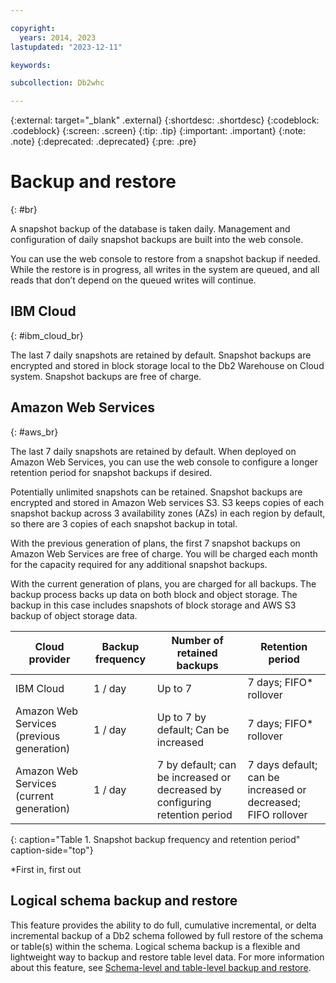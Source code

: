 ```yaml
---

copyright:
  years: 2014, 2023
lastupdated: "2023-12-11"

keywords:

subcollection: Db2whc

---
```


<!-- Attribute definitions --> 
{:external: target="_blank" .external}
{:shortdesc: .shortdesc}
{:codeblock: .codeblock}
{:screen: .screen}
{:tip: .tip}
{:important: .important}
{:note: .note}
{:deprecated: .deprecated}
{:pre: .pre}

# Backup and restore
{: #br}

A snapshot backup of the database is taken daily. Management and configuration of daily snapshot backups are built into the web console. 

You can use the web console to restore from a snapshot backup if needed. While the restore is in progress, all writes in the system are queued, and all reads that don’t depend on the queued writes will continue. 

<!--| Plan              | Backup frequency | Number of retained backups | Backup retention period   | Self service |
|-------------------|------------------|----------------------------|---------------------------|--------------|
| MPP               | 1 / day          | 2                          | 2 days; FIFO* rollover   | No           |
| Flex              | 1 / day          | Up to 7                    | 7 days; FIFO* rollover   | Yes          |
| Flex Performance  | 1 / day          | Up to 7                    | 7 days; FIFO* rollover   | Yes          |
{: caption="Table 1. Backup frequency and retention" caption-side="top"} -->

## IBM Cloud
{: #ibm_cloud_br}

The last 7 daily snapshots are retained by default. Snapshot backups are encrypted and stored in block storage local to the Db2 Warehouse on Cloud system. Snapshot backups are free of charge.

## Amazon Web Services
{: #aws_br}

The last 7 daily snapshots are retained by default. When deployed on Amazon Web Services, you can use the web console to configure a longer retention period for snapshot backups if desired. 

Potentially unlimited snapshots can be retained. Snapshot backups are encrypted and stored in Amazon Web services S3. S3 keeps copies of each snapshot backup across 3 availability zones (AZs) in each region by default, so there are 3 copies of each snapshot backup in total. 

With the previous generation of plans, the first 7 snapshot backups on Amazon Web Services are free of charge. You will be charged each month for the capacity required for any additional snapshot backups.

With the current generation of plans, you are charged for all backups. The backup process backs up data on both block and object storage. The backup in this case includes snapshots of block storage and AWS S3 backup of object storage data.

| Cloud provider                            | Backup frequency | Number of retained backups              | Retention period         |
|-------------------------------------------|------------------|-----------------------------------------|--------------------------|
| IBM Cloud                                 | 1 / day          | Up to 7                                 | 7 days; FIFO* rollover   |
| Amazon Web Services (previous generation) | 1 / day          | Up to 7 by default; Can be increased    | 7 days; FIFO* rollover   |
| Amazon Web Services (current generation)  | 1 / day          | 7 by default; can be increased or decreased by configuring retention period | 7 days default; can be increased or decreased; FIFO rollover 
{: caption="Table 1. Snapshot backup frequency and retention period" caption-side="top"}

*First in, first out

## Logical schema backup and restore

This feature provides the ability to do full, cumulative incremental, or delta incremental backup of a Db2 schema followed by full restore of the schema or table(s) within the schema. Logical schema backup is a flexible and lightweight way to backup and restore table level data. For more information about this feature, see [Schema-level and table-level backup and restore](https://www.ibm.com/docs/en/db2/11.5?topic=recovery-schema-level-table-level-backup-restore).

<!--## SMP and MPP plans
{: #smp_mpp}

The last 2 daily backups are retained.

The retained backups are used exclusively by IBM for only system recovery purposes if there is a disaster or system loss. A request to restore your database from a backup is not supported. You can export your data by using Db2 tools such as IBM Data Studio or by using the **db2 export** command. -->

<!-- ## Flex and Flex Performance plans
{: #flex}

Up to the last 7 daily backup snapshots are retained. The number of retained snapshots to a maximum of 7 depends on the size of each snapshot (equal to the amount of data that is changed between snapshots after the first) and the amount of storage space for retained backups.

From the {{site.data.keyword.dashdbshort_notm}} console, you can schedule your backups to run when it's most convenient and you can restore your database from any of your retained backup snapshots at any time that you choose. The system goes down during the restore period. An email is sent to notify you that the restore operation was completed.

![View of the web console backup and restore page](images/br.png)
-->
